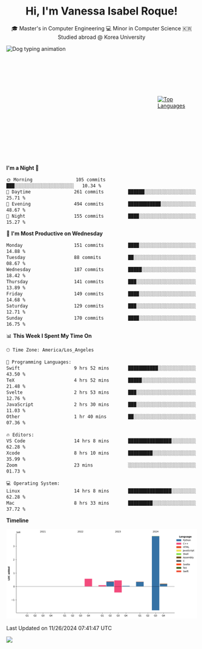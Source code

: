 <h1 align="center">Hi, I'm Vanessa Isabel Roque!</h1>

<p align="center"> 🎓 Master's in Computer Engineering 💻 Minor in Computer Science 🇰🇷 Studied abroad @ Korea University <br></p>
<div style="display: flex; justify-content: center; align-items: center;">
  <img src="https://cdn.dribbble.com/users/859807/screenshots/6284055/benny_typing_1.gif" width="400" height="300" alt="Dog typing animation">
  <a href="https://github.com/anuraghazra/github-readme-stats">
    <img src="https://github-readme-stats.vercel.app/api/top-langs/?username=vroque19" alt="Top Languages" width="400" height="300">
  </a>
</div>

 
<!--START_SECTION:waka-->
**I'm a Night 🦉** 

```text
🌞 Morning                105 commits         ███░░░░░░░░░░░░░░░░░░░░░░   10.34 % 
🌆 Daytime                261 commits         ██████░░░░░░░░░░░░░░░░░░░   25.71 % 
🌃 Evening                494 commits         ████████████░░░░░░░░░░░░░   48.67 % 
🌙 Night                  155 commits         ████░░░░░░░░░░░░░░░░░░░░░   15.27 % 
```
📅 **I'm Most Productive on Wednesday** 

```text
Monday                   151 commits         ████░░░░░░░░░░░░░░░░░░░░░   14.88 % 
Tuesday                  88 commits          ██░░░░░░░░░░░░░░░░░░░░░░░   08.67 % 
Wednesday                187 commits         █████░░░░░░░░░░░░░░░░░░░░   18.42 % 
Thursday                 141 commits         ███░░░░░░░░░░░░░░░░░░░░░░   13.89 % 
Friday                   149 commits         ████░░░░░░░░░░░░░░░░░░░░░   14.68 % 
Saturday                 129 commits         ███░░░░░░░░░░░░░░░░░░░░░░   12.71 % 
Sunday                   170 commits         ████░░░░░░░░░░░░░░░░░░░░░   16.75 % 
```


📊 **This Week I Spent My Time On** 

```text
🕑︎ Time Zone: America/Los_Angeles

💬 Programming Languages: 
Swift                    9 hrs 52 mins       ███████████░░░░░░░░░░░░░░   43.50 % 
TeX                      4 hrs 52 mins       █████░░░░░░░░░░░░░░░░░░░░   21.48 % 
Svelte                   2 hrs 53 mins       ███░░░░░░░░░░░░░░░░░░░░░░   12.76 % 
JavaScript               2 hrs 30 mins       ███░░░░░░░░░░░░░░░░░░░░░░   11.03 % 
Other                    1 hr 40 mins        ██░░░░░░░░░░░░░░░░░░░░░░░   07.36 % 

🔥 Editors: 
VS Code                  14 hrs 8 mins       ████████████████░░░░░░░░░   62.28 % 
Xcode                    8 hrs 10 mins       █████████░░░░░░░░░░░░░░░░   35.99 % 
Zoom                     23 mins             ░░░░░░░░░░░░░░░░░░░░░░░░░   01.73 % 

💻 Operating System: 
Linux                    14 hrs 8 mins       ████████████████░░░░░░░░░   62.28 % 
Mac                      8 hrs 33 mins       █████████░░░░░░░░░░░░░░░░   37.72 % 
```

**Timeline**

![Lines of Code chart](https://raw.githubusercontent.com/vroque19/vroque19/main/assets/bar_graph.png)


 Last Updated on 11/26/2024 07:41:47 UTC
<!--END_SECTION:waka-->
![](https://komarev.com/ghpvc/?username=vroque19&color=b2a3dc&style=flat-square)

